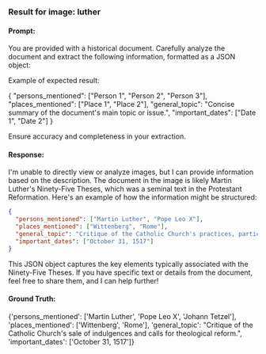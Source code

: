 
### Result for image: luther

#### Prompt:
  You are provided with a historical document. Carefully analyze the document and extract the following information, formatted as a JSON object:

Example of expected result:

{
"persons_mentioned": ["Person 1", "Person 2", "Person 3"],
"places_mentioned": ["Place 1", "Place 2"],
"general_topic": "Concise summary of the document's main topic or issue.",
"important_dates": ["Date 1", "Date 2"]
}

Ensure accuracy and completeness in your extraction.

#### Response:
  I'm unable to directly view or analyze images, but I can provide information based on the description. The document in the image is likely Martin Luther's Ninety-Five Theses, which was a seminal text in the Protestant Reformation. Here's an example of how the information might be structured:

```json
{
  "persons_mentioned": ["Martin Luther", "Pope Leo X"],
  "places_mentioned": ["Wittenberg", "Rome"],
  "general_topic": "Critique of the Catholic Church's practices, particularly the sale of indulgences.",
  "important_dates": ["October 31, 1517"]
}
```

This JSON object captures the key elements typically associated with the Ninety-Five Theses. If you have specific text or details from the document, feel free to share them, and I can help further!

#### Ground Truth:
  {'persons_mentioned': ['Martin Luther', 'Pope Leo X', 'Johann Tetzel'], 'places_mentioned': ['Wittenberg', 'Rome'], 'general_topic': "Critique of the Catholic Church's sale of indulgences and calls for theological reform.", 'important_dates': ['October 31, 1517']}